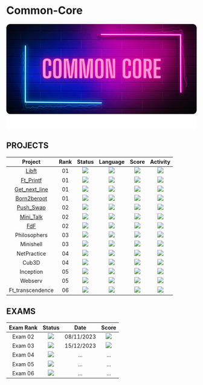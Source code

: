 # Common-Core
<div align="left">
  <img src="https://github.com/Rui-Pedro-Pires/Website-Images/blob/main/CommonCore.png" width="650"/>
</div>


## PROJECTS

| Project | Rank | Status | Language | Score | Activity |   
| :---: | :---: | :---: | :---: | :---: | :---: |
| [Libft](https://github.com/Rui-Pedro-Pires/42Libft) | 01 | <img src="https://img.shields.io/badge/done-sucess" /> |<img src="https://img.shields.io/github/languages/top/Rui-Pedro-Pires/Libft" /> | <img src="https://img.shields.io/badge/125%20%2F%20100%20-sucess" /> | <img src="https://img.shields.io/github/last-commit/Rui-Pedro-Pires/Libft" /> |               
| [Ft_Printf](https://github.com/Rui-Pedro-Pires/ft_printf) | 01 | <img src="https://img.shields.io/badge/done-sucess" /> |<img src="https://img.shields.io/github/languages/top/Rui-Pedro-Pires/ft_printf" /> | <img src="https://img.shields.io/badge/100%20%2F%20100%20-sucess" /> | <img src="https://img.shields.io/github/last-commit/Rui-Pedro-Pires/ft_printf" /> |
| [Get_next_line](https://github.com/Rui-Pedro-Pires/get_next_line) | 01 | <img src="https://img.shields.io/badge/done-sucess" /> |<img src="https://img.shields.io/github/languages/top/Rui-Pedro-Pires/get_next_line" /> | <img src="https://img.shields.io/badge/125%20%2F%20100%20-sucess" /> | <img src="https://img.shields.io/github/last-commit/Rui-Pedro-Pires/get_next_line" /> |
| [Born2beroot](https://img.shields.io/github/languages/count/Rui-Pedro-Pires/born2beroot) | 01 | <img src="https://img.shields.io/badge/done-sucess" /> |<img src="https://img.shields.io/github/languages/top/Rui-Pedro-Pires/born2beroot" /> | <img src="https://img.shields.io/badge/125%20%2F%20100%20-sucess" /> | <img src="https://img.shields.io/github/last-commit/Rui-Pedro-Pires/born2beroot" /> |
| [Push_Swap](https://github.com/Rui-Pedro-Pires/Push_swap) | 02 | <img src="https://img.shields.io/badge/done-sucess" /> |<img src="https://img.shields.io/github/languages/top/Rui-Pedro-Pires/Push_swap" /> | <img src="https://img.shields.io/badge/125%20%2F%20100%20-sucess" /> | <img src="https://img.shields.io/github/last-commit/Rui-Pedro-Pires/Push_swap" /> |
| [Mini_Talk](https://github.com/Rui-Pedro-Pires/mini_talk) | 02 | <img src="https://img.shields.io/badge/done-sucess" /> |<img src="https://img.shields.io/github/languages/top/Rui-Pedro-Pires/mini_talk" /> | <img src="https://img.shields.io/badge/125%20%2F%20100%20-sucess" /> | <img src="https://img.shields.io/github/last-commit/Rui-Pedro-Pires/mini_talk" /> |
| [FdF](https://github.com/Rui-Pedro-Pires/fdf) | 02 | <img src="https://img.shields.io/badge/done-sucess" /> |<img src="https://img.shields.io/github/languages/top/Rui-Pedro-Pires/fdf" /> | <img src="https://img.shields.io/badge/125%20%2F%20100%20-sucess" /> | <img src="https://img.shields.io/github/last-commit/Rui-Pedro-Pires/fdf" /> |
| Philosophers | 03 | <img src="https://img.shields.io/badge/in%20progress-grey?style=grey"/> | <img src="https://img.shields.io/badge/none-grey?style=flat"/> | <img src="https://img.shields.io/badge/0%20%2F%20100-grey?style=grey"/> | <img src="https://img.shields.io/badge/none-darkblue?style=flat&logo=none&label=last%20commit"/> |
| Minishell | 03 | <img src="https://img.shields.io/badge/in%20progress-grey?style=grey"/> | <img src="https://img.shields.io/badge/none-grey?style=flat"/> | <img src="https://img.shields.io/badge/0%20%2F%20100-grey?style=grey"/> | <img src="https://img.shields.io/badge/none-darkblue?style=flat&logo=none&label=last%20commit"/> |
| NetPractice | 04 | <img src="https://img.shields.io/badge/not%20done%20-grey?style=grey" />  | <img src="https://img.shields.io/badge/none-grey?style=flat"/> | <img src="https://img.shields.io/badge/0%20%2F%20100-grey?style=grey"/> | <img src="https://img.shields.io/badge/none-darkblue?style=flat&logo=none&label=last%20commit"/> |
| Cub3D | 04 | <img src="https://img.shields.io/badge/not%20done%20-grey?style=grey" />  | <img src="https://img.shields.io/badge/none-grey?style=flat"/> | <img src="https://img.shields.io/badge/0%20%2F%20100-grey?style=grey"/> | <img src="https://img.shields.io/badge/none-darkblue?style=flat&logo=none&label=last%20commit"/> |
| Inception | 05 | <img src="https://img.shields.io/badge/not%20done%20-grey?style=grey" /> | <img src="https://img.shields.io/badge/none-grey?style=flat"/> | <img src="https://img.shields.io/badge/0%20%2F%20100-grey?style=grey"/> | <img src="https://img.shields.io/badge/none-darkblue?style=flat&logo=none&label=last%20commit"/> |
| Webserv | 05 | <img src="https://img.shields.io/badge/not%20done%20-grey?style=grey" />  | <img src="https://img.shields.io/badge/none-grey?style=flat"/> | <img src="https://img.shields.io/badge/0%20%2F%20100-grey?style=grey"/> | <img src="https://img.shields.io/badge/none-darkblue?style=flat&logo=none&label=last%20commit"/> |
| Ft_transcendence | 06 | <img src="https://img.shields.io/badge/not%20done%20-grey?style=grey" /> | <img src="https://img.shields.io/badge/none-grey?style=flat"/> | <img src="https://img.shields.io/badge/0%20%2F%20100-grey?style=grey"/> | <img src="https://img.shields.io/badge/none-darkblue?style=flat&logo=none&label=last%20commit"/> |

</div>

## EXAMS
<div align="left">
  
  | Exam Rank | Status | Date | Score |
  | :---: | :---: | :---: | :---: |
  | Exam 02 | <img src="https://img.shields.io/badge/done-sucess" /> | 08/11/2023 | <img src="https://img.shields.io/badge/100%20%2F%20100%20-sucess" /> |
  | Exam 03 | <img src="https://img.shields.io/badge/done-sucess" /> | 15/12/2023 | <img src="https://img.shields.io/badge/100%20%2F%20100%20-sucess" /> |
  | Exam 04 | <img src="https://img.shields.io/badge/not%20done%20-grey?style=grey" /> | ... | ... |
  | Exam 05 | <img src="https://img.shields.io/badge/not%20done%20-grey?style=grey" /> | ... | ... |
  | Exam 06 | <img src="https://img.shields.io/badge/not%20done%20-grey?style=grey" /> | ... | ... |
</div>
